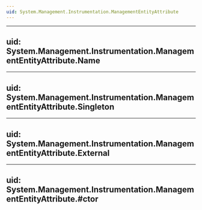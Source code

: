 ```yaml
---
uid: System.Management.Instrumentation.ManagementEntityAttribute
---
```


---
uid: System.Management.Instrumentation.ManagementEntityAttribute.Name
---

---
uid: System.Management.Instrumentation.ManagementEntityAttribute.Singleton
---

---
uid: System.Management.Instrumentation.ManagementEntityAttribute.External
---

---
uid: System.Management.Instrumentation.ManagementEntityAttribute.#ctor
---
